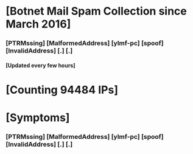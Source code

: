 # [Botnet Mail Spam Collection since March 2016]
### [PTRMssing] [MalformedAddress] [ylmf-pc] [spoof] [InvalidAddress] [.] [.]
#### [Updated every few hours]

# [Counting 94484 IPs]

# [Symptoms] 
###   [PTRMssing] [MalformedAddress] [ylmf-pc] [spoof] [InvalidAddress] [.] [.]
